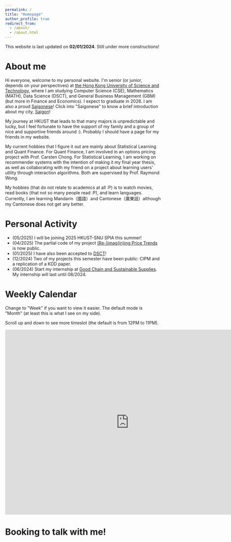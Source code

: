```yaml
---
permalink: /
title: "Homepage"
author_profile: true
redirect_from: 
  - /about/
  - /about.html
---
```


This website is last updated on **02/01/2024**. Still under more constructions!

About me
======
Hi everyone, welcome to my personal website. I'm senior (or junior, depends on your perspectives) at [the Hong Kong University of Science and Technology](https://hkust.edu.hk/), where I am studying Computer Science (CSE), Mathematics (MATH), Data Science (DSCT), and General Business Management (GBM) (but more in Finance and Economics). I expect to graduate in 2026. I am also a proud [Saigonese](https://saigoneer.com/saigon-culture/837-the-saigonese)! Click into "Saigonese" to know a brief introduction about my city, [Saigon](https://en.wikipedia.org/wiki/Ho_Chi_Minh_City)!

My journey at HKUST that leads to that many majors is unpredictable and lucky, but I feel fortunate to have the support of my family and a group of nice and supportive friends around :). Probably I should have a page for my friends in my website.

My current hobbies that I figure it out are mainly about Statistical Learning and Quant Finance. For Quant Finance, I am involved in an options pricing project with Prof. Carsten Chong. For Statistical Learning, I am working on recommender systems with the intention of making it my final year thesis, as well as collaborating with my friend on a project about learning users' utility through interaction algorithms. Both are supervised by Prof. Raymond Wong.

My hobbies (that do not relate to academics at all :P) is to watch movies, read books (that not so many people read :P), and learn languages. Currently, I am learning Mandarin（國語）and Cantonese（廣東話）although my Cantonese does not get any better.

Personal Activity
======
* (05/2025) I will be joining 2025 HKUST-SNU SPIA this summer!
* (04/2025) The partial code of my project [(Re-)imag(in)ing Price Trends](https://economics.yale.edu/research/re-imagining-price-trends) is now public.
* (01/2025) I have also been accepted to [DSCT](https://dsct.hkust.edu.hk/)! 
* (12/2024) Two of my projects this semester have been public: CIPM and a replication of a KDD paper. 
* (06/2024) Start my internship at [Good Chain and Sustainable Supplies](https://www.good-chain.com/). My internship will last until 08/2024.

Weekly Calendar
=====
Change to "Week" if you want to view it easier. The default mode is "Month" (at least this is what I see on my side).

Scroll up and down to see more timeslot (the default is from 12PM to 11PM).
<iframe src="https://calendar.google.com/calendar/embed?src=nguyenkimhuenamtdn%40gmail.com&ctz=Asia%2FHong_Kong" style="border: 0" width="800" 
height="600" frameborder="0" scrolling="no"></iframe>

Booking to talk with me!
=====
<!-- Google Calendar Appointment Scheduling begin -->
<link href="https://calendar.google.com/calendar/scheduling-button-script.css" rel="stylesheet">
<script src="https://calendar.google.com/calendar/scheduling-button-script.js" async></script>
<script>
(function() {
  var target = document.currentScript;
  window.addEventListener('load', function() {
    calendar.schedulingButton.load({
      url: 'https://calendar.google.com/calendar/appointments/schedules/AcZssZ15TsVs66cxMxBh5TcQoxLCOrdVzpr_ILU1q9ig17vKZIMQONiDksIx81lEpzCN0NA05-KRf4dh?gv=true',
      color: '#039BE5',
      label: 'Book an appointment',
      target,
    });
  });
})();
</script>
<!-- end Google Calendar Appointment Scheduling -->